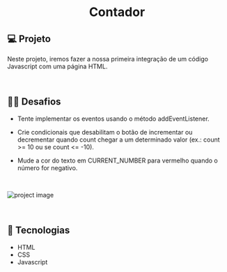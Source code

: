 <h1 align="center">Contador</h1>

## 💻 Projeto

Neste projeto, iremos fazer a nossa primeira integração de um código Javascript com uma página HTML.

<br>

## 🏋️‍♀️ Desafios

- Tente implementar os eventos usando o método addEventListener.

- Crie condicionais que desabilitam o botão de incrementar ou decrementar quando count chegar a um determinado valor (ex.: count >= 10 ou se count <= -10).

- Mude a cor do texto em CURRENT_NUMBER para vermelho quando o número for negativo.

<br>

![project image](image/projectImage.png)

<br>

## 🚀 Tecnologias

- HTML
- CSS
- Javascript
